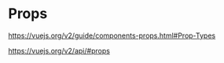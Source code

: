 # Props

https://vuejs.org/v2/guide/components-props.html#Prop-Types

https://vuejs.org/v2/api/#props